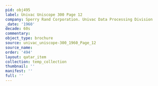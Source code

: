 ```yaml
---
pid: obj495
label: Univac Uniscope 300 Page 12
company: Sperry Rand Corporation. Univac Data Processing Division
_date: '1960'
decade: 60s
commentary: 
object_type: brochure
source: univac_uniscope-300_1960_Page_12
source_name: 
order: '494'
layout: qatar_item
collection: temp_collection
thumbnail: ''
manifest: ''
full: ''
---
```

